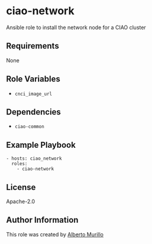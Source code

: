 ciao-network
============
Ansible role to install the network node for a CIAO cluster

Requirements
------------
None

Role Variables
--------------
* `cnci_image_url`

Dependencies
------------
* `ciao-common`

Example Playbook
----------------

```
- hosts: ciao_network
  roles:
    - ciao-network
```

License
-------
Apache-2.0

Author Information
------------------
This role was created by [Alberto Murillo](alberto.murillo.silva@intel.com)
